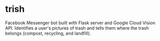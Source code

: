 # trish
Facebook Messenger bot built with Flask server and Google Cloud Vision API. Identifies a user's pictures of trash and tells them where the trash belongs (compost, recycling, and landfill).
